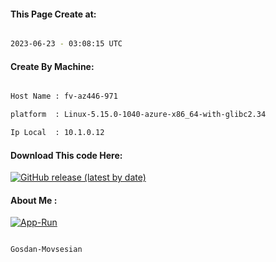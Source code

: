
   
#### This Page Create at:

```bash

2023-06-23 - 03:08:15 UTC

```

#### Create By Machine:

```bash

Host Name : fv-az446-971

platform  : Linux-5.15.0-1040-azure-x86_64-with-glibc2.34

Ip Local  : 10.1.0.12

```
#### Download This code Here:

[![GitHub release (latest by date)](https://img.shields.io/github/v/release/Gosdan-Movsesian/Gosdan?style=for-the-badge&label=Download)](https://github.com/Gosdan-Movsesian/Gosdan/releases) 

</p> 

#### About Me :

[![App-Run](https://github.com/Gosdan-Movsesian/Gosdan/actions/workflows/App-Run.yml/badge.svg)](https://github.com/Gosdan-Movsesian/Gosdan/actions/workflows/App-Run.yml)

```bash

Gosdan-Movsesian

```


